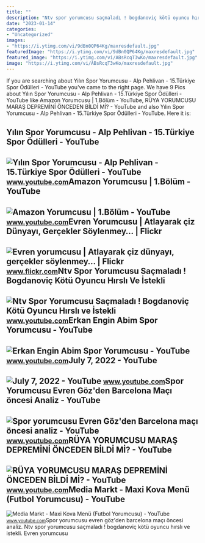 ```yaml
---
title: ""
description: "Ntv spor yorumcusu saçmaladı ! bogdanoviç kötü oyuncu hırslı ve i̇stekli"
date: "2023-01-14"
categories:
- "Uncategorized"
images:
- "https://i.ytimg.com/vi/9dBn0QP64Kg/maxresdefault.jpg"
featuredImage: "https://i.ytimg.com/vi/9dBn0QP64Kg/maxresdefault.jpg"
featured_image: "https://i.ytimg.com/vi/ABsRcqT3wKo/maxresdefault.jpg"
image: "https://i.ytimg.com/vi/ABsRcqT3wKo/maxresdefault.jpg"
---
```


If you are searching about Yılın Spor Yorumcusu - Alp Pehlivan - 15.Türkiye Spor Ödülleri - YouTube you've came to the right page. We have 9 Pics about Yılın Spor Yorumcusu - Alp Pehlivan - 15.Türkiye Spor Ödülleri - YouTube like Amazon Yorumcusu | 1.Bölüm - YouTube, RÜYA YORUMCUSU MARAŞ DEPREMİNİ ÖNCEDEN BİLDİ Mİ? - YouTube and also Yılın Spor Yorumcusu - Alp Pehlivan - 15.Türkiye Spor Ödülleri - YouTube. Here it is:

Yılın Spor Yorumcusu - Alp Pehlivan - 15.Türkiye Spor Ödülleri - YouTube
------------------------------------------------------------------------

 ![Yılın Spor Yorumcusu - Alp Pehlivan - 15.Türkiye Spor Ödülleri - YouTube](https://i.ytimg.com/vi/ABsRcqT3wKo/maxresdefault.jpg) <small>www.youtube.com</small>Amazon Yorumcusu | 1.Bölüm - YouTube
------------------------------------

 ![Amazon Yorumcusu | 1.Bölüm - YouTube](https://i.ytimg.com/vi/Nt6ae_uLdjg/maxresdefault.jpg) <small>www.youtube.com</small>Evren Yorumcusu | Atlayarak çiz Dünyayı, Gerçekler Söylenmey… | Flickr
----------------------------------------------------------------------

 ![Evren yorumcusu | Atlayarak çiz dünyayı, gerçekler söylenmey… | Flickr](https://live.staticflickr.com/130/397963125_7bba469038.jpg) <small>www.flickr.com</small>Ntv Spor Yorumcusu Saçmaladı ! Bogdanoviç Kötü Oyuncu Hırslı Ve İstekli
-----------------------------------------------------------------------

 ![Ntv Spor Yorumcusu Saçmaladı ! Bogdanoviç Kötü Oyuncu Hırslı ve İstekli](https://i.ytimg.com/vi/lxlHNwJzFeI/maxresdefault.jpg) <small>www.youtube.com</small>Erkan Engin Abim Spor Yorumcusu - YouTube
-----------------------------------------

 ![Erkan Engin Abim Spor Yorumcusu - YouTube](https://i.ytimg.com/vi/TMOSn44VdCg/maxresdefault.jpg) <small>www.youtube.com</small>July 7, 2022 - YouTube
----------------------

 ![July 7, 2022 - YouTube](https://i.ytimg.com/vi/EmnGMIJCpnY/maxres2.jpg?sqp=-oaymwEoCIAKENAF8quKqQMcGADwAQH4AZQDgALQBYoCDAgAEAEYfyAmKBwwDw==&rs=AOn4CLDP-kSHrFjtubbdVwtR_Qb5r_fcyA) <small>www.youtube.com</small>Spor Yorumcusu Evren Göz'den Barcelona Maçı öncesi Analiz - YouTube
-------------------------------------------------------------------

 ![Spor yorumcusu Evren Göz'den Barcelona maçı öncesi analiz - YouTube](https://i.ytimg.com/vi/1JXGD_6iLJo/maxresdefault.jpg) <small>www.youtube.com</small>RÜYA YORUMCUSU MARAŞ DEPREMİNİ ÖNCEDEN BİLDİ Mİ? - YouTube
----------------------------------------------------------

 ![RÜYA YORUMCUSU MARAŞ DEPREMİNİ ÖNCEDEN BİLDİ Mİ? - YouTube](https://i.ytimg.com/vi/9dBn0QP64Kg/maxresdefault.jpg) <small>www.youtube.com</small>Media Markt - Maxi Kova Menü (Futbol Yorumcusu) - YouTube
---------------------------------------------------------

 ![Media Markt - Maxi Kova Menü (Futbol Yorumcusu) - YouTube](https://i.ytimg.com/vi/7thajCPviqI/maxresdefault.jpg) <small>www.youtube.com</small>Spor yorumcusu evren göz'den barcelona maçı öncesi analiz. Ntv spor yorumcusu saçmaladı ! bogdanoviç kötü oyuncu hırslı ve i̇stekli. Evren yorumcusu
